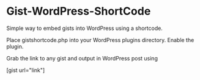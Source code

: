 Gist-WordPress-ShortCode
========================

Simple way to embed gists into WordPress using a shortcode.

Place gistshortcode.php into your WordPress plugins directory. Enable the plugin.

Grab the link to any gist and output in WordPress post using 

[gist url="link"]
